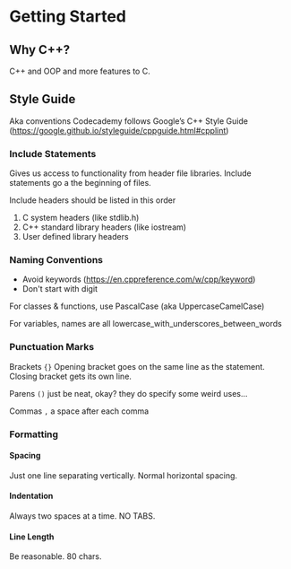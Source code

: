 # Getting Started

## Why C++?
C++ and OOP and more features to C.

## Style Guide
Aka conventions
Codecademy follows Google’s C++ Style Guide (https://google.github.io/styleguide/cppguide.html#cpplint)

### Include Statements
Gives us access to functionality from header file libraries. Include statements go a the beginning of files.

Include headers should be listed in this order
1. C system headers (like stdlib.h)
2. C++ standard library headers (like iostream)
3. User defined library headers

### Naming Conventions
- Avoid keywords (https://en.cppreference.com/w/cpp/keyword)
- Don't start with digit

For classes & functions, use PascalCase (aka UppercaseCamelCase)

For variables, names are all lowercase_with_underscores_between_words

### Punctuation Marks

Brackets `{}` Opening bracket goes on the same line as the statement. Closing bracket gets its own line.

Parens `()` just be neat, okay? they do specify some weird uses...

Commas `,` a space after each comma

### Formatting

#### Spacing
Just one line separating vertically. Normal horizontal spacing.

#### Indentation
Always two spaces at a time. NO TABS.

#### Line Length
Be reasonable. 80 chars.
